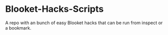 # Blooket-Hacks-Scripts
A repo with an bunch of easy Blooket hacks that can be run from inspect or a bookmark.
